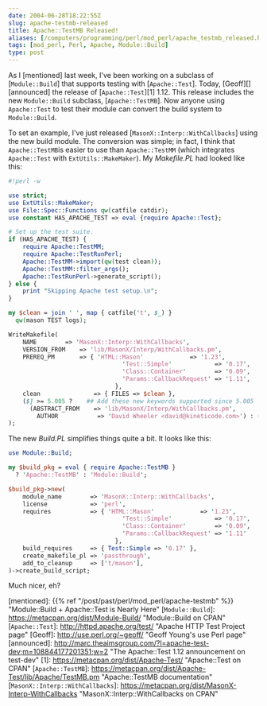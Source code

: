 ```yaml
--- 
date: 2004-06-28T18:22:55Z
slug: apache-testmb-released
title: Apache::TestMB Released!
aliases: [/computers/programming/perl/mod_perl/apache_testmb_released.html]
tags: [mod_perl, Perl, Apache, Module::Build]
type: post
---
```


As I [mentioned] last week, I've been working on a subclass of [`Module::Build`]
that supports testing with [`Apache::Test`]. Today, [Geoff][] [announced] the
release of [`Apache::Test`][1] 1.12. This release includes the new
`Module::Build` subclass, [`Apache::TestMB`]. Now anyone using `Apache::Test` to
test their module can convert the build system to `Module::Build`.

To set an example, I've just released [`MasonX::Interp::WithCallbacks`] using
the new build module. The conversion was simple; in fact, I think that
`Apache::TestMB`is easier to use than `Apache::TestMM` (which integrates
`Apache::Test` with `ExtUtils::MakeMaker`). My *Makefile.PL* had looked like
this:

``` perl
#!perl -w

use strict;
use ExtUtils::MakeMaker;
use File::Spec::Functions qw(catfile catdir);
use constant HAS_APACHE_TEST => eval {require Apache::Test};

# Set up the test suite.
if (HAS_APACHE_TEST) {
    require Apache::TestMM;
    require Apache::TestRunPerl;
    Apache::TestMM->import(qw(test clean));
    Apache::TestMM::filter_args();
    Apache::TestRunPerl->generate_script();
} else {
    print "Skipping Apache test setup.\n";
}

my $clean = join ' ', map { catfile('t', $_) }
  qw(mason TEST logs);

WriteMakefile(
    NAME        => 'MasonX::Interp::WithCallbacks',
    VERSION_FROM    => 'lib/MasonX/Interp/WithCallbacks.pm',
    PREREQ_PM       => { 'HTML::Mason'             => '1.23',
                                'Test::Simple'            => '0.17',
                                'Class::Container'        => '0.09',
                                'Params::CallbackRequest' => '1.11',
                              },
    clean               => { FILES => $clean },
    ($] >= 5.005 ?    ## Add these new keywords supported since 5.005
      (ABSTRACT_FROM    => 'lib/MasonX/Interp/WithCallbacks.pm',
        AUTHOR           => 'David Wheeler <david@kineticode.com>') : ()),
);
```

The new *Build.PL* simplifies things quite a bit. It looks like this:

``` perl
use Module::Build;

my $build_pkg = eval { require Apache::TestMB }
  ? 'Apache::TestMB' : 'Module::Build';

$build_pkg->new(
    module_name        => 'MasonX::Interp::WithCallbacks',
    license            => 'perl',
    requires           => { 'HTML::Mason'             => '1.23',
                                'Test::Simple'            => '0.17',
                                'Class::Container'        => '0.09',
                                'Params::CallbackRequest' => '1.11'
                              },
    build_requires     => { Test::Simple => '0.17' },
    create_makefile_pl => 'passthrough',
    add_to_cleanup     => ['t/mason'],
)->create_build_script;
```

Much nicer, eh?

  [mentioned]: {{% ref "/post/past/perl/mod_perl/apache-testmb" %}}
    "Module::Build + Apache::Test is Nearly Here"
  [`Module::Build`]: https://metacpan.org/dist/Module-Build/ "Module::Build on CPAN"
  [`Apache::Test`]: http://httpd.apache.org/test/ "Apache HTTP Test Project page"
  [Geoff]: http://use.perl.org/~geoff/ "Geoff Young's use Perl page"
  [announced]: http://marc.theaimsgroup.com/?l=apache-test-dev;m=108844177201351;w=2
    "The Apache::Test 1.12 announcement on test-dev"
  [1]: https://metacpan.org/dist/Apache-Test/ "Apache::Test on CPAN"
  [`Apache::TestMB`]: https://metacpan.org/dist/Apache-Test/lib/Apache/TestMB.pm
    "Apache::TestMB documentation"
  [`MasonX::Interp::WithCallbacks`]: https://metacpan.org/dist/MasonX-Interp-WithCallbacks
    "MasonX::Interp::WithCallbacks on CPAN"

